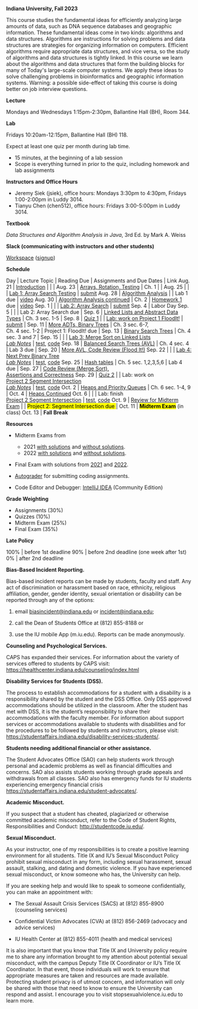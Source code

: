 **Indiana University, Fall 2023**

This course studies the fundamental ideas for efficiently analyzing
large amounts of data, such as DNA sequence databases and geographic
information. These fundamental ideas come in two kinds: algorithms and
data structures. Algorithms are instructions for solving problems and
data structures are strategies for organizing information on
computers. Efficient algorithms require appropriate data structures,
and vice versa, so the study of algorithms and data structures is
tightly linked. In this course we learn about the algorithms and data
structures that form the building blocks for many of Today's
large-scale computer systems. We apply these ideas to solve
challenging problems in bioinformatics and geographic information
systems. Warning: a possible side-effect of taking this course is
doing better on job interview questions.

**Lecture**

Mondays and Wednesdays 1:15pm-2:30pm, Ballantine Hall (BH), Room 344.

**Lab**

Fridays 10:20am-12:15pm, Ballantine Hall (BH) 118.

Expect at least one quiz per month during lab time.
* 15 minutes, at the beginning of a lab session
* Scope is everything turned in prior to the quiz, including homework and lab assignments

**Instructors and Office Hours**

* Jeremy Siek (jsiek), office hours: Mondays 3:30pm to 4:30pm, Fridays 1:00-2:00pm in Luddy 3014.
* Tianyu Chen (chen512), office hours: Fridays 3:00-5:00pm in Luddy 3014.

**Textbook**

*Data Structures and Algorithm Analysis in Java*, 3rd Ed. by Mark A. Weiss

**Slack (communicating with instructors and other students)**

[Workspace](https://datastructure-pjx3076.slack.com)
 ([signup](https://join.slack.com/t/datastructure-pjx3076/shared_invite/zt-20ibezcp3-U4q6ACCPxUux~OLxOPUYWA))

**Schedule**

Day     | Lecture Topic                         | Reading Due  | Assignments and Due Dates | Link
Aug. 21 | [Introduction](./lectures/Aug-21.md)              |              | |
Aug. 23 | [Arrays, Rotation, Testing](./lectures/Aug-23.md) | Ch. 1        | |
Aug. 25 |                                                   |              | [Lab 1: Array Search Testing](./lab1) | [submit](https://autograder.luddy.indiana.edu/web/project/784)
Aug. 28 | [Algorithm Analysis](./lectures/Aug-28.md)       |    | Lab 1 due | [video](https://iu.mediaspace.kaltura.com/media/t/1_5ew3wcw4)
Aug. 30 | [Algorithm Analysis continued](./lectures/Aug-30.md)  | Ch. 2     | [Homework 1](./homework/HW1.md) due | [video](https://iu.mediaspace.kaltura.com/media/t/1_z2rhhygd)
Sep. 1  |                                       |              | [Lab 2: Array Search](./lab2) | [submit](https://autograder.luddy.indiana.edu/web/project/696)
Sep. 4  | Labor Day
Sep. 5  |                                       |              | Lab 2: Array Search due |
Sep. 6  | [Linked Lists and Abstract Data Types](./lectures/Sep-6.md) | Ch. 3 sec. 1-5 |
Sep. 8  | [Quiz 1](https://iu.instructure.com/courses/2165834/quizzes/4040693)                    |              | [Lab: work on Project 1 FloodIt!](./proj1-flood-it) | [submit](https://autograder.luddy.indiana.edu/web/project/691) |
Sep. 11 | [More ADTs, Binary Trees](./lectures/Sep-11.md)               | Ch. 3 sec. 6-7,<br> Ch. 4 sec. 1-2 | Project 1: FloodIt! due |
Sep. 13 | [Binary Search Trees](./lectures/Sep-13)                   | Ch. 4 sec. 3 and 7  |
Sep. 15 |   |  | [Lab 3: Merge Sort on Linked Lists](./lab3) <br> [_Lab Notes_](./Sep-15-backup-notes) | [test](https://autograder.luddy.indiana.edu/web/project/825), [code](https://autograder.luddy.indiana.edu/web/project/707)
Sep. 18 | [Balanced Search Trees (AVL)](./lectures/Sep-18.md) | Ch. 4 sec. 4 |  Lab 3 due |
Sep. 20 | [More AVL, Code Review (Flood It!)](./lectures/Sep-20.md)
Sep. 22 |   |  | [Lab 4: Next Prev Binary Tree](./lab4) <br> [_Lab Notes_](./Sep-22-backup-notes) | [test](https://autograder.luddy.indiana.edu/web/project/831), [code](https://autograder.luddy.indiana.edu/web/project/693)
Sep. 25 | [Hash tables](./lectures/Sep-25.md) | Ch. 5 sec. 1,2,3,5,6 |  Lab 4 due |
Sep. 27 | [Code Review (Merge Sort), <br> Assertions and Correctness](./lectures/Sep-27.md)
Sep. 29 |    [Quiz 2](https://iu.instructure.com/courses/2165834/quizzes/4049366)  |  | Lab: work on <br> [Project 2 Segment Intersection](./proj2-seg-int) <br> [_Lab Notes_](./Sep-29-backup-notes) | [test](https://autograder.luddy.indiana.edu/web/project/833), [code](https://autograder.luddy.indiana.edu/web/project/700)
Oct. 2 | [Heaps and Priority Queues](./lectures/Oct-2.md) | Ch. 6 sec. 1-4, 9 |
Oct. 4 | [Heaps Continued](./lectures/Oct-4.md)
Oct. 6 |     |  | Lab: finish <br> [Project 2 Segment Intersection](./proj2-seg-int) | [test](https://autograder.luddy.indiana.edu/web/project/833), [code](https://autograder.luddy.indiana.edu/web/project/700)
Oct. 9  | [Review for Midterm Exam](./lectures/Oct-9.md) | | <mark> Project 2: Segment Intersection due </mark> |
Oct. 11 | **<mark>Midterm Exam</mark>** (in class)
Oct. 13 | **Fall Break**

**Resources**

* Midterm Exams from
  * 2021 [with solutions](./midterm-2021-solns.pdf) 
     and [without solutions](./midterm-2021.pdf).
  * 2022 [with solutions](./midterm-a-2022.pdf)
     and [without solutions](./midterm-a-2022-questions.pdf).

* Final Exam with solutions from [2021](./final-2021.pdf) and [2022](./final-2022.pdf).

* [Autograder](https://autograder.luddy.indiana.edu/web/course/59) for submitting coding assignments.

* Code Editor and Debugger:
  [IntelliJ IDEA](https://www.jetbrains.com/idea/download) (Community Edition)

**Grade Weighting**

* Assignments (30%)
* Quizzes (10%)
* Midterm Exam (25%)
* Final Exam (35%)

**Late Policy**

100% | before 1st deadline
90%  | before 2nd deadline (one week after 1st)
0%   | after  2nd deadline

**Bias-Based Incident Reporting.**

Bias-based incident reports can be made by students, faculty and
staff. Any act of discrimination or harassment based on race,
ethnicity, religious affiliation, gender, gender identity, sexual
orientation or disability can be reported through any of the options:

1) email biasincident@indiana.edu or incident@indiana.edu;

2) call the Dean of Students Office at (812) 855-8188 or

3) use the IU mobile App (m.iu.edu). Reports can be made anonymously.

**Counseling and Psychological Services.**

CAPS has expanded their services. For information about the variety of
services offered to students by CAPS visit:
https://healthcenter.indiana.edu/counseling/index.html

**Disability Services for Students (DSS).**

The process to establish accommodations for a student with a
disability is a responsibility shared by the student and the DSS
Office. Only DSS approved accommodations should be utilized in the
classroom. After the student has met with DSS, it is the student’s
responsibility to share their accommodations with the faculty
member. For information about support services or accommodations
available to students with disabilities and for the procedures to be
followed by students and instructors, please visit:
https://studentaffairs.indiana.edu/disability-services-students/.

**Students needing additional financial or other assistance.**

The Student Advocates Office (SAO) can help students work through
personal and academic problems as well as financial difficulties and
concerns. SAO also assists students working through grade appeals and
withdrawals from all classes. SAO also has emergency funds for IU
students experiencing emergency financial crisis
https://studentaffairs.indiana.edu/student-advocates/.

**Academic Misconduct.**

If you suspect that a student has cheated, plagiarized or otherwise committed academic misconduct, refer to the Code of Student Rights, Responsibilities and Conduct:
http://studentcode.iu.edu/.

**Sexual Misconduct.**

As your instructor, one of my responsibilities is to create a positive
learning environment for all students. Title IX and IU’s Sexual
Misconduct Policy prohibit sexual misconduct in any form, including
sexual harassment, sexual assault, stalking, and dating and domestic
violence. If you have experienced sexual misconduct, or know someone
who has, the University can help.

If you are seeking help and would like to speak to someone
confidentially, you can make an appointment with:

* The Sexual Assault Crisis Services (SACS) at (812) 855-8900
  (counseling services)

* Confidential Victim Advocates (CVA) at (812) 856-2469 (advocacy and
  advice services)

* IU Health Center at (812) 855-4011 (health and medical services)

It is also important that you know that Title IX and University policy
require me to share any information brought to my attention about
potential sexual misconduct, with the campus Deputy Title IX
Coordinator or IU’s Title IX Coordinator. In that event, those
individuals will work to ensure that appropriate measures are taken
and resources are made available. Protecting student privacy is of
utmost concern, and information will only be shared with those that
need to know to ensure the University can respond and assist.  I
encourage you to visit
stopsexualviolence.iu.edu to learn more.
